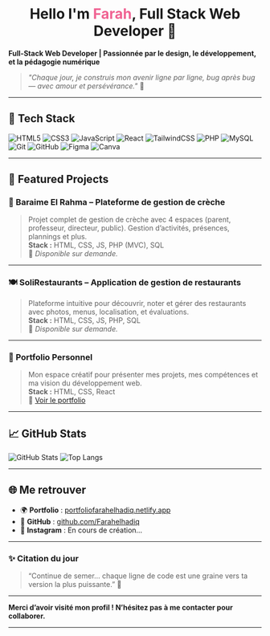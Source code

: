 <h1 align="center">
  Hello I'm <span style="color:#f06292;">Farah</span>, Full Stack Web Developer 👋
</h1>

**Full‑Stack Web Developer | Passionnée par le design, le développement, et la pédagogie numérique**

> *"Chaque jour, je construis mon avenir ligne par ligne, bug après bug — avec amour et persévérance."* 💫

---

## 🔧 Tech Stack

![HTML5](https://img.shields.io/badge/HTML5-E34F26?logo=html5&style=flat-square)
![CSS3](https://img.shields.io/badge/CSS3-1572B6?logo=css3&style=flat-square)
![JavaScript](https://img.shields.io/badge/JavaScript-F7DF1E?logo=javascript&style=flat-square)
![React](https://img.shields.io/badge/React-20232A?logo=react&style=flat-square)
![TailwindCSS](https://img.shields.io/badge/TailwindCSS-38B2AC?logo=tailwind-css&style=flat-square)
![PHP](https://img.shields.io/badge/PHP-777BB4?logo=php&style=flat-square)
![MySQL](https://img.shields.io/badge/MySQL-4479A1?logo=mysql&style=flat-square)
![Git](https://img.shields.io/badge/Git-F05032?logo=git&style=flat-square)
![GitHub](https://img.shields.io/badge/GitHub-181717?logo=github&style=flat-square)
![Figma](https://img.shields.io/badge/Figma-F24E1E?logo=figma&style=flat-square)
![Canva](https://img.shields.io/badge/Canva-00C4CC?logo=canva&style=flat-square)

---

## 📌 Featured Projects

### 🧸 Baraime El Rahma – Plateforme de gestion de crèche  
> Projet complet de gestion de crèche avec 4 espaces (parent, professeur, directeur, public). Gestion d’activités, présences, plannings et plus.  
**Stack :** HTML, CSS, JS, PHP (MVC), SQL  
🔗 *Disponible sur demande.*

---

### 🍽️ SoliRestaurants – Application de gestion de restaurants  
> Plateforme intuitive pour découvrir, noter et gérer des restaurants avec photos, menus, localisation, et évaluations.  
**Stack :** HTML, CSS, JS, PHP, SQL  
🔗 *Disponible sur demande.*

---

### 🎨 Portfolio Personnel  
> Mon espace créatif pour présenter mes projets, mes compétences et ma vision du développement web.  
**Stack :** HTML, CSS, React  
🔗 [Voir le portfolio](https://portfoliofarahelhadiq.netlify.app/)

---

## 📈 GitHub Stats

![GitHub Stats](https://github-readme-stats.vercel.app/api?username=Farahelhadiq&show_icons=true&theme=radical)
![Top Langs](https://github-readme-stats.vercel.app/api/top-langs/?username=Farahelhadiq&layout=compact&theme=radical)

---

## 🌐 Me retrouver

- 🌍 **Portfolio** : [portfoliofarahelhadiq.netlify.app](https://portfoliofarahelhadiq.netlify.app/)
- 💼 **GitHub** : [github.com/Farahelhadiq](https://github.com/Farahelhadiq)
- 📸 **Instagram** : En cours de création…

---

### ✨ Citation du jour

> “Continue de semer… chaque ligne de code est une graine vers ta version la plus puissante.” 🌱

---

**Merci d’avoir visité mon profil ! N’hésitez pas à me contacter pour collaborer.**

---
